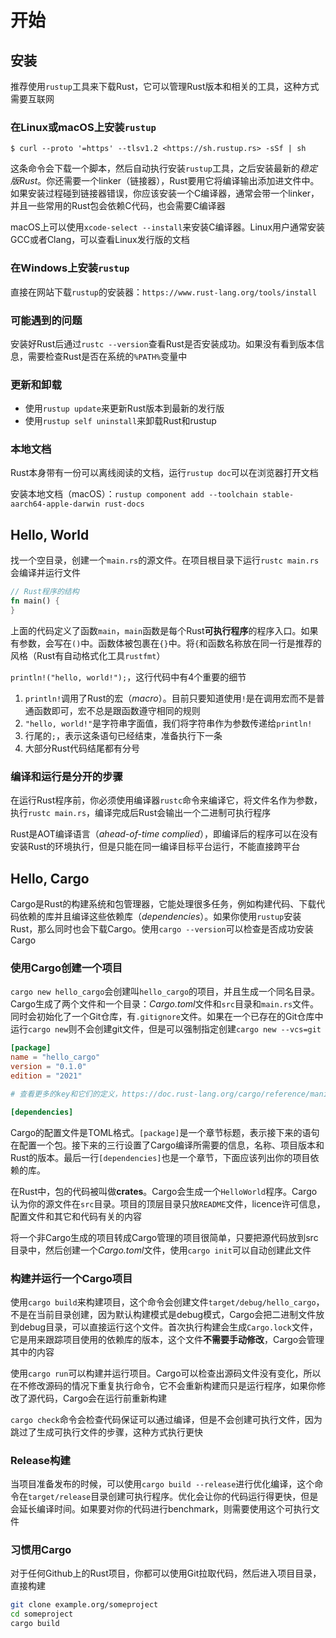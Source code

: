 # 开始

## 安装

推荐使用`rustup`工具来下载Rust，它可以管理Rust版本和相关的工具，这种方式需要互联网

### 在Linux或macOS上安装`rustup`

`$ curl --proto '=https' --tlsv1.2 <https://sh.rustup.rs> -sSf | sh`

这条命令会下载一个脚本，然后自动执行安装`rustup`工具，之后安装最新的*稳定版Rust*。你还需要一个linker（链接器），Rust要用它将编译输出添加进文件中。如果安装过程碰到链接器错误，你应该安装一个C编译器，通常会带一个linker，并且一些常用的Rust包会依赖C代码，也会需要C编译器

macOS上可以使用`xcode-select --install`来安装C编译器。Linux用户通常安装GCC或者Clang，可以查看Linux发行版的文档

### 在Windows上安装`rustup`

直接在网站下载`rustup`的安装器：`https://www.rust-lang.org/tools/install`

### 可能遇到的问题

安装好Rust后通过`rustc --version`查看Rust是否安装成功。如果没有看到版本信息，需要检查Rust是否在系统的`%PATH%`变量中

### 更新和卸载

- 使用`rustup update`来更新Rust版本到最新的发行版
- 使用`rustup self uninstall`来卸载Rust和rustup

### 本地文档

Rust本身带有一份可以离线阅读的文档，运行`rustup doc`可以在浏览器打开文档

安装本地文档（macOS）：`rustup component add --toolchain stable-aarch64-apple-darwin rust-docs`

## Hello, World

找一个空目录，创建一个`main.rs`的源文件。在项目根目录下运行`rustc main.rs`会编译并运行文件

```rust
// Rust程序的结构
fn main() {
}
```

上面的代码定义了函数`main`，`main`函数是每个Rust**可执行程序**的程序入口。如果有参数，会写在`()`中。函数体被包裹在`{}`中。将`{`和函数名称放在同一行是推荐的风格（Rust有自动格式化工具`rustfmt`）

`println!("hello, world!");`，这行代码中有4个重要的细节

1. `println!`调用了Rust的宏（*macro*）。目前只要知道使用`!`是在调用宏而不是普通函数即可，宏不总是跟函数遵守相同的规则
2. `"hello, world!"`是字符串字面值，我们将字符串作为参数传递给`println!`
3. 行尾的`;`，表示这条语句已经结束，准备执行下一条
4. 大部分Rust代码结尾都有分号

### 编译和运行是分开的步骤

在运行Rust程序前，你必须使用编译器`rustc`命令来编译它，将文件名作为参数，执行`rustc main.rs`，编译完成后Rust会输出一个二进制可执行程序

Rust是AOT编译语言（*ahead-of-time complied*），即编译后的程序可以在没有安装Rust的环境执行，但是只能在同一编译目标平台运行，不能直接跨平台

## Hello, Cargo

Cargo是Rust的构建系统和包管理器，它能处理很多任务，例如构建代码、下载代码依赖的库并且编译这些依赖库（*dependencies*）。如果你使用`rustup`安装Rust，那么同时也会下载Cargo。使用`cargo --version`可以检查是否成功安装Cargo

### 使用Cargo创建一个项目

`cargo new hello_cargo`会创建叫`hello_cargo`的项目，并且生成一个同名目录。Cargo生成了两个文件和一个目录：*Cargo.toml*文件和`src`目录和`main.rs`文件。同时会初始化了一个Git仓库，有`.gitignore`文件。如果在一个已存在的Git仓库中运行`cargo new`则不会创建git文件，但是可以强制指定创建`cargo new --vcs=git`

```toml
[package]
name = "hello_cargo"
version = "0.1.0"
edition = "2021"

# 查看更多的key和它们的定义，https://doc.rust-lang.org/cargo/reference/manifest.html

[dependencies]
```

Cargo的配置文件是TOML格式。`[package]`是一个章节标题，表示接下来的语句在配置一个包。接下来的三行设置了Cargo编译所需要的信息，名称、项目版本和Rust的版本。最后一行`[dependencies]`也是一个章节，下面应该列出你的项目依赖的库。

在Rust中，包的代码被叫做**crates**。Cargo会生成一个`HelloWorld`程序。Cargo认为你的源文件在`src`目录。项目的顶层目录只放`README`文件，licence许可信息，配置文件和其它和代码有关的内容

将一个非Cargo生成的项目转成Cargo管理的项目很简单，只要把源代码放到src目录中，然后创建一个*Cargo.toml*文件，使用`cargo init`可以自动创建此文件

### 构建并运行一个Cargo项目

使用`cargo build`来构建项目，这个命令会创建文件`target/debug/hello_cargo`，不是在当前目录创建，因为默认构建模式是debug模式，Cargo会把二进制文件放到debug目录，可以直接运行这个文件。首次执行构建会生成`Cargo.lock`文件，它是用来跟踪项目使用的依赖库的版本，这个文件**不需要手动修改**，Cargo会管理其中的内容

使用`cargo run`可以构建并运行项目。Cargo可以检查出源码文件没有变化，所以在不修改源码的情况下重复执行命令，它不会重新构建而只是运行程序，如果你修改了源代码，Cargo会在运行前重新构建

`cargo check`命令会检查代码保证可以通过编译，但是不会创建可执行文件，因为跳过了生成可执行文件的步骤，这种方式执行更快

### Release构建

当项目准备发布的时候，可以使用`cargo build --release`进行优化编译，这个命令在`target/release`目录创建可执行程序。优化会让你的代码运行得更快，但是会延长编译时间。如果要对你的代码进行benchmark，则需要使用这个可执行文件

### 习惯用Cargo

对于任何Github上的Rust项目，你都可以使用Git拉取代码，然后进入项目目录，直接构建

```bash
git clone example.org/someproject
cd someproject
cargo build
```
